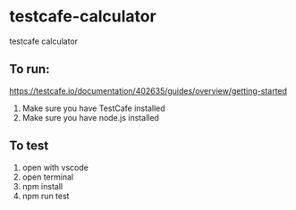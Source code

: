 # testcafe-calculator
testcafe calculator

## To run:
https://testcafe.io/documentation/402635/guides/overview/getting-started
1) Make sure you have TestCafe installed
2) Make sure you have node.js installed

## To test
1) open with vscode
2) open terminal
3) npm install
4) npm run test
